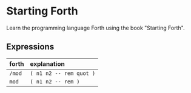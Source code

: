 # Starting Forth

Learn the programming language Forth using the book "Starting Forth".

## Expressions

forth	|	explanation
:-		|	:-
`/mod`	|	`( n1 n2 -- rem quot )`
`mod`	|	`( n1 n2 -- rem )`

